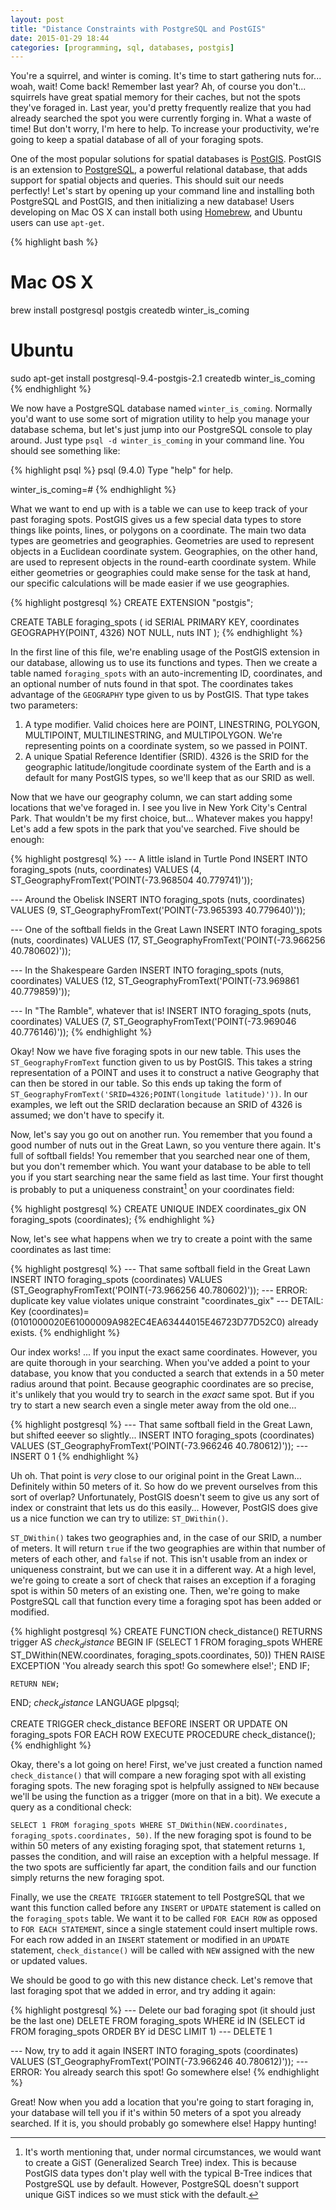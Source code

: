```yaml
---
layout: post
title: "Distance Constraints with PostgreSQL and PostGIS"
date: 2015-01-29 18:44
categories: [programming, sql, databases, postgis]
---
```


You're a squirrel, and winter is coming. It's time to start gathering nuts for... woah, wait! Come back! Remember last year? Ah, of course you don't... squirrels have great spatial memory for their caches, but not the spots they've foraged in. Last year, you'd pretty frequently realize that you had already searched the spot you were currently forging in. What a waste of time! But don't worry, I'm here to help. To increase your productivity, we're going to keep a spatial database of all of your foraging spots.

One of the most popular solutions for spatial databases is [PostGIS](http://postgis.net/). PostGIS is an extension to [PostgreSQL](http://www.postgresql.org/), a powerful relational database, that adds support for spatial objects and queries. This should suit our needs perfectly! Let's start by opening up your command line and installing both PostgreSQL and PostGIS, and then initializing a new database! Users developing on Mac OS X can install both using [Homebrew](http://brew.sh/), and Ubuntu users can use `apt-get`.

{% highlight bash %}
# Mac OS X
brew install postgresql postgis
createdb winter_is_coming

# Ubuntu
sudo apt-get install postgresql-9.4-postgis-2.1
createdb winter_is_coming
{% endhighlight %}

We now have a PostgreSQL database named `winter_is_coming`. Normally you'd want to use some sort of migration utility to help you manage your database schema, but let's just jump into our PostgreSQL console to play around. Just type `psql -d winter_is_coming` in your command line. You should see something like:

{% highlight psql %}
psql (9.4.0)
Type "help" for help.

winter_is_coming=#
{% endhighlight %}

What we want to end up with is a table we can use to keep track of your past foraging spots. PostGIS gives us a few special data types to store things like points, lines, or polygons on a coordinate. The main two data types are geometries and geographies. Geometries are used to represent objects in a Euclidean coordinate system. Geographies, on the other hand, are used to represent objects in the round-earth coordinate system. While either geometries or geographies could make sense for the task at hand, our specific calculations will be made easier if we use geographies.

{% highlight postgresql %}
CREATE EXTENSION "postgis";

CREATE TABLE foraging_spots (
  id          SERIAL                 PRIMARY KEY,
  coordinates GEOGRAPHY(POINT, 4326) NOT NULL,
  nuts        INT
);
{% endhighlight %}

In the first line of this file, we're enabling usage of the PostGIS extension in our database, allowing us to use its functions and types. Then we create a table named `foraging_spots` with an auto-incrementing ID, coordinates, and an optional number of nuts found in that spot. The coordinates takes advantage of the `GEOGRAPHY` type given to us by PostGIS. That type takes two parameters:

  1. A type modifier. Valid choices here are POINT, LINESTRING, POLYGON, MULTIPOINT, MULTILINESTRING, and MULTIPOLYGON. We're representing points on a coordinate system, so we passed in POINT.
  2. A unique Spatial Reference Identifier (SRID). 4326 is the SRID for the geographic latitude/longitude coordinate system of the Earth and is a default for many PostGIS types, so we'll keep that as our SRID as well.

Now that we have our geography column, we can start adding some locations that we've foraged in. I see you live in New York City's Central Park. That wouldn't be my first choice, but... Whatever makes you happy! Let's add a few spots in the park that you've searched. Five should be enough:

{% highlight postgresql %}
--- A little island in Turtle Pond
INSERT INTO foraging_spots (nuts, coordinates) VALUES (4, ST_GeographyFromText('POINT(-73.968504 40.779741)'));

--- Around the Obelisk
INSERT INTO foraging_spots (nuts, coordinates) VALUES (9, ST_GeographyFromText('POINT(-73.965393 40.779640)'));

--- One of the softball fields in the Great Lawn
INSERT INTO foraging_spots (nuts, coordinates) VALUES (17, ST_GeographyFromText('POINT(-73.966256 40.780602)'));

--- In the Shakespeare Garden
INSERT INTO foraging_spots (nuts, coordinates) VALUES (12, ST_GeographyFromText('POINT(-73.969861 40.779859)'));

--- In "The Ramble", whatever that is!
INSERT INTO foraging_spots (nuts, coordinates) VALUES (7, ST_GeographyFromText('POINT(-73.969046 40.776146)'));
{% endhighlight %}

Okay! Now we have five foraging spots in our new table. This uses the `ST_GeographyFromText` function given to us by PostGIS. This takes a string representation of a POINT and uses it to construct a native Geography that can then be stored in our table. So this ends up taking the form of `ST_GeographyFromText('SRID=4326;POINT(longitude latitude)'))`. In our examples, we left out the SRID declaration because an SRID of 4326 is assumed; we don't have to specify it.

Now, let's say you go out on another run. You remember that you found a good number of nuts out in the Great Lawn, so you venture there again. It's full of softball fields! You remember that you searched near one of them, but you don't remember which. You want your database to be able to tell you if you start searching near the same field as last time. Your first thought is probably to put a uniqueness constraint[^1] on your coordinates field:

{% highlight postgresql %}
CREATE UNIQUE INDEX coordinates_gix ON foraging_spots (coordinates);
{% endhighlight %}

Now, let's see what happens when we try to create a point with the same coordinates as last time:

{% highlight postgresql %}
--- That same softball field in the Great Lawn
INSERT INTO foraging_spots (coordinates) VALUES (ST_GeographyFromText('POINT(-73.966256 40.780602)'));
--- ERROR:  duplicate key value violates unique constraint "coordinates_gix"
--- DETAIL:  Key (coordinates)=(0101000020E61000009A982EC4EA63444015E46723D77D52C0) already exists.
{% endhighlight %}

Our index works! ... If you input the exact same coordinates. However, you are quite thorough in your searching. When you've added a point to your database, you know that you conducted a search that extends in a 50 meter radius around that point. Because geographic coordinates are so precise, it's unlikely that you would try to search in the _exact_ same spot. But if you try to start a new search even a single meter away from the old one...

{% highlight postgresql %}
--- That same softball field in the Great Lawn, but shifted eeever so slightly...
INSERT INTO foraging_spots (coordinates) VALUES (ST_GeographyFromText('POINT(-73.966246 40.780612)'));
--- INSERT 0 1
{% endhighlight %}

Uh oh. That point is _very_ close to our original point in the Great Lawn... Definitely within 50 meters of it. So how do we prevent ourselves from this sort of overlap? Unfortunately, PostGIS doesn't seem to give us any sort of index or constraint that lets us do this easily... However, PostGIS does give us a nice function we can try to utilize: `ST_DWithin()`.

`ST_DWithin()` takes two geographies and, in the case of our SRID, a number of meters. It will return `true` if the two geographies are within that number of meters of each other, and `false` if not. This isn't usable from an index or uniqueness constraint, but we can use it in a different way. At a high level, we're going to create a sort of check that raises an exception if a foraging spot is within 50 meters of an existing one. Then, we're going to make PostgreSQL call that function every time a foraging spot has been added or modified.

{% highlight postgresql %}
CREATE FUNCTION check_distance() RETURNS trigger AS $check_distance$
  BEGIN
    IF (SELECT 1 FROM foraging_spots WHERE ST_DWithin(NEW.coordinates, foraging_spots.coordinates, 50)) THEN
      RAISE EXCEPTION 'You already search this spot! Go somewhere else!';
    END IF;

    RETURN NEW;
  END;
$check_distance$ LANGUAGE plpgsql;

CREATE TRIGGER check_distance
  BEFORE INSERT OR UPDATE ON foraging_spots
  FOR EACH ROW
  EXECUTE PROCEDURE check_distance();
{% endhighlight %}

Okay, there's a lot going on here! First, we've just created a function named `check_distance()` that will compare a new foraging spot with all existing foraging spots. The new foraging spot is helpfully assigned to `NEW` because we'll be using the function as a trigger (more on that in a bit). We execute a query as a conditional check:

`SELECT 1 FROM foraging_spots WHERE ST_DWithin(NEW.coordinates, foraging_spots.coordinates, 50)`. If the new foraging spot is found to be within 50 meters of any existing foraging spot, that statement returns `1`, passes the condition, and will raise an exception with a helpful message. If the two spots are sufficiently far apart, the condition fails and our function simply returns the new foraging spot.

Finally, we use the `CREATE TRIGGER` statement to tell PostgreSQL that we want this function called before any `INSERT` or `UPDATE` statement is called on the `foraging_spots` table. We want it to be called `FOR EACH ROW` as opposed to `FOR EACH STATEMENT`, since a single statement could insert multiple rows. For each row added in an `INSERT` statement or modified in an `UPDATE` statement, `check_distance()` will be called with `NEW` assigned with the new or updated values.

We should be good to go with this new distance check. Let's remove that last foraging spot that we added in error, and try adding it again:

{% highlight postgresql %}
--- Delete our bad foraging spot (it should just be the last one)
DELETE FROM foraging_spots WHERE id IN (SELECT id FROM foraging_spots ORDER BY id DESC LIMIT 1)
--- DELETE 1

--- Now, try to add it again
INSERT INTO foraging_spots (coordinates) VALUES (ST_GeographyFromText('POINT(-73.966246 40.780612)'));
--- ERROR:  You already search this spot! Go somewhere else!
{% endhighlight %}

Great! Now when you add a location that you're going to start foraging in, your database will tell you if it's within 50 meters of a spot you already searched. If it is, you should probably go somewhere else! Happy hunting!

[^1]: It's worth mentioning that, under normal circumstances, we would want to create a GiST (Generalized Search Tree) index. This is because PostGIS data types don't play well with the typical B-Tree indices that PostgreSQL use by default. However, PostgreSQL doesn't support unique GiST indices so we must stick with the default.
